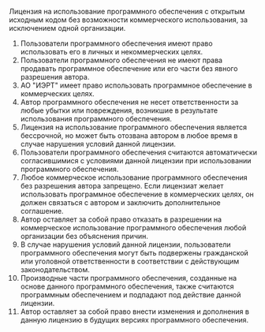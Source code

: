 Лицензия на использование программного обеспечения с открытым исходным кодом без возможности коммерческого использования, за исключением одной организации.

1. Пользователи программного обеспечения имеют право использовать его в личных и некоммерческих целях.
2. Пользователи программного обеспечения не имеют права продавать программное обеспечение или его части без явного разрешения автора.
3. АО "ИЭРТ" имеет право использовать программное обеспечение в коммерческих целях.
4. Автор программного обеспечения не несет ответственности за любые убытки или повреждения, возникшие в результате использования программного обеспечения.
5. Лицензия на использование программного обеспечения является бессрочной, но может быть отозвана автором в любое время в случае нарушения условий данной лицензии.
6. Пользователи программного обеспечения считаются автоматически согласившимися с условиями данной лицензии при использовании программного обеспечения.
7. Любое коммерческое использование программного обеспечения без разрешения автора запрещено. Если лицензиат желает использовать программное обеспечение в коммерческих целях, он должен связаться с автором и заключить дополнительное соглашение.
8. Автор оставляет за собой право отказать в разрешении на коммерческое использование программного обеспечения любой организации без объяснения причин.
9. В случае нарушения условий данной лицензии, пользователи программного обеспечения могут быть подвержены гражданской или уголовной ответственности в соответствии с действующим законодательством.
10. Производные части программного обеспечения, созданные на основе данного программного обеспечения, также считаются программным обеспечением и подпадают под действие данной лицензии.
11. Автор оставляет за собой право внести изменения и дополнения в данную лицензию в будущих версиях программного обеспечения.
